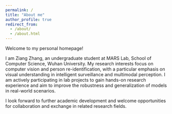 ```yaml
---
permalink: /
title: "About me"
author_profile: true
redirect_from: 
  - /about/
  - /about.html
---
```


Welcome to my personal homepage!

I am Ziang Zhang, an undergraduate student at MARS Lab, School of Computer Science, Wuhan University. My research interests focus on computer vision and person re-identification, with a particular emphasis on visual understanding in intelligent surveillance and multimodal perception. I am actively participating in lab projects to gain hands-on research experience and aim to improve the robustness and generalization of models in real-world scenarios.

I look forward to further academic development and welcome opportunities for collaboration and exchange in related research fields.
